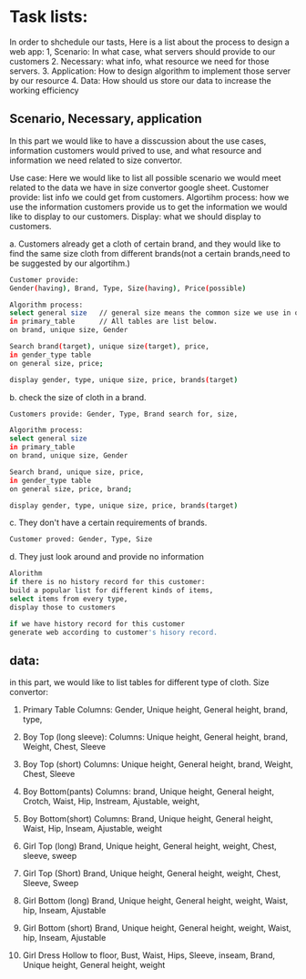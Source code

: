 # Task lists:
In order to shchedule our tasts, Here is a list about the process to design a web app:
1, Scenario: In what case, what servers should provide to our customers
2. Necessary: what info, what resource we need for those servers.
3. Application: How to design algorithm to implement those server by our resource
4. Data: How should us store our data to increase the working efficiency


##  Scenario, Necessary, application
In this part we would like to have a disscussion about the use cases, information customers would prived to use, and what resource and information we need related to size convertor.

Use case: Here we would like to list all possible scenario we would meet related to the data we have in size convertor google sheet. 
Customer provide: list info we could get from customers.
Algortihm process: how we use the information customers provide us to get the information we would like to display to our customers.
Display: what we should display to customers.

a. Customers already get a cloth of certain brand, and they would like to find the same size cloth from different brands(not a certain brands,need to be suggested by our algortihm.) 
```sh
Customer provide: 
Gender(having), Brand, Type, Size(having), Price(possible)

Algorithm process: 
select general size   // general size means the common size we use in our database in case of confliction.
in primary_table      // All tables are list below.
on brand, unique size, Gender

Search brand(target), unique size(target), price, 
in gender_type table 
on general size, price;

display gender, type, unique size, price, brands(target)
```


b. check the size of cloth in a brand.

```sh
Customers provide: Gender, Type, Brand search for, size, 

Algorithm process: 
select general size
in primary_table
on brand, unique size, Gender

Search brand, unique size, price, 
in gender_type table 
on general size, price, brand;

display gender, type, unique size, price, brands(target)
```


c. They don't have a certain requirements of brands.
```sh
Customer proved: Gender, Type, Size
```

d. They just look around and provide no information
```sh
Alorithm
if there is no history record for this customer:
build a popular list for different kinds of items, 
select items from every type,
display those to customers 

if we have history record for this customer
generate web according to customer's hisory record.

```

## data:
in this part, we would like to list tables for different type of cloth. 
Size convertor: 

1. Primary Table
Columns: 
Gender, Unique height, General height, brand, type, 

2. Boy Top (long sleeve):
Columns:
Unique height, General height, brand, Weight, Chest, Sleeve

3. Boy Top (short)
Columns:
Unique height, General height, brand, Weight, Chest, Sleeve

3. Boy Bottom(pants)
Columns:
brand, Unique height, General height, Crotch, Waist, Hip, Instream, Ajustable, weight, 

4. Boy Bottom(short)
Columns:
Brand, Unique height, General height, Waist, Hip, Inseam, Ajustable, weight

5. Girl Top (long)
Brand, Unique height, General height, weight, Chest, sleeve, sweep

6. Girl Top (Short)
Brand, Unique height, General height, weight, Chest, Sleeve, Sweep

7. Girl Bottom (long)
Brand, Unique height, General height, weight, Waist, hip, Inseam, Ajustable

8. Girl Bottom (short)
Brand, Unique height, General height, weight, Waist, hip, Inseam, Ajustable

9. Girl Dress
Hollow to floor, Bust, Waist, Hips, Sleeve, inseam, Brand, Unique height, General height, weight


